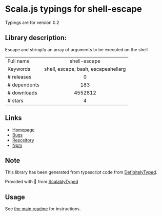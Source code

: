 
# Scala.js typings for shell-escape

Typings are for version 0.2

## Library description:
Escape and stringify an array of arguments to be executed on the shell

|                    |                 |
| ------------------ | :-------------: |
| Full name          | shell-escape |
| Keywords           | shell, escape, bash, escapeshellarg |
| # releases         | 0 |
| # dependents       | 183 |
| # downloads        | 4552812 |
| # stars            | 4 |

## Links
- [Homepage](https://github.com/xxorax/node-shell-escape)
- [Bugs](https://github.com/xxorax/node-shell-escape/issues)
- [Repository](https://github.com/xxorax/node-shell-escape)
- [Npm](https://www.npmjs.com/package/shell-escape)
    


## Note
This library has been generated from typescript code from [DefinitelyTyped](https://definitelytyped.org).

Provided with :purple_heart: from [ScalablyTyped](https://github.com/oyvindberg/ScalablyTyped)

## Usage
See [the main readme](../../readme.md) for instructions.


